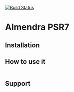 [![Build Status](https://travis-ci.org/RickyNRoses87/almendra-psr7.svg?branch=master)](https://travis-ci.org/RickyNRoses87/almendra-psr7)

# Almendra PSR7

## Installation

## How to use it


```
```


## Support


